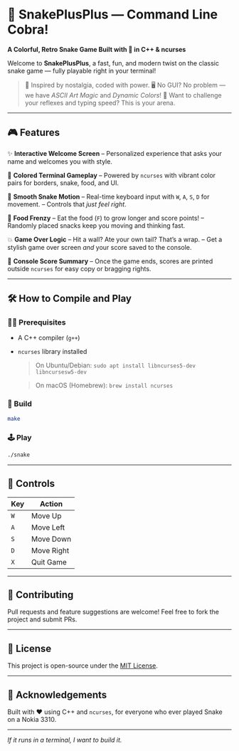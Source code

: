 # 🐍 SnakePlusPlus — Command Line Cobra!

**A Colorful, Retro Snake Game Built with 💖 in C++ & ncurses**

Welcome to **SnakePlusPlus**, a fast, fun, and modern twist on the classic snake game — fully playable right in your terminal!

> 🚀 Inspired by nostalgia, coded with power.
> 🖥️ No GUI? No problem — we have *ASCII Art Magic* and *Dynamic Colors*!
> 🧠 Want to challenge your reflexes and typing speed? This is your arena.

---

## 🎮 Features

✨ **Interactive Welcome Screen**
– Personalized experience that asks your name and welcomes you with style.

🌈 **Colored Terminal Gameplay**
– Powered by `ncurses` with vibrant color pairs for borders, snake, food, and UI.

🐍 **Smooth Snake Motion**
– Real-time keyboard input with `W`, `A`, `S`, `D` for movement.
– Controls that *just feel right*.

🍎 **Food Frenzy**
– Eat the food (`F`) to grow longer and score points!
– Randomly placed snacks keep you moving and thinking fast.

💥 **Game Over Logic**
– Hit a wall? Ate your own tail? That’s a wrap.
– Get a stylish game over screen *and* your score saved to the console.

📜 **Console Score Summary**
– Once the game ends, scores are printed outside `ncurses` for easy copy or bragging rights.

---

## 🛠 How to Compile and Play

### 🧑‍💻 Prerequisites

* A C++ compiler (`g++`)
* `ncurses` library installed

  > On Ubuntu/Debian: `sudo apt install libncurses5-dev libncursesw5-dev`
  
  > On macOS (Homebrew): `brew install ncurses`

### 🔧 Build

```bash
make
```

### 🕹️ Play

```bash
./snake
```

---

## 🎯 Controls

| Key | Action     |
| --- | ---------- |
| `W` | Move Up    |
| `A` | Move Left  |
| `S` | Move Down  |
| `D` | Move Right |
| `X` | Quit Game  |

---

## 🤝 Contributing

Pull requests and feature suggestions are welcome! Feel free to fork the project and submit PRs.

---

## 📜 License

This project is open-source under the [MIT License](LICENSE).

---

## 🙌 Acknowledgements

Built with ❤️ using C++ and `ncurses`, for everyone who ever played Snake on a Nokia 3310.

---
*If it runs in a terminal, I want to build it.*
